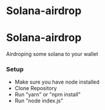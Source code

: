 # Solana-airdrop

# Solana-airdrop

Airdroping some solana to your wallet

<h3>Setup</h3>
<ul>
   <li>Make sure you have node installed</li>
   <li>Clone Repository </li>
    <li>Run "yarn" or "npm install"</li>
    <li>Run "node index.js"</li>
</ul>
